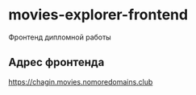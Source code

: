 # movies-explorer-frontend
Фронтенд дипломной работы

## Адрес фронтенда
https://chagin.movies.nomoredomains.club
